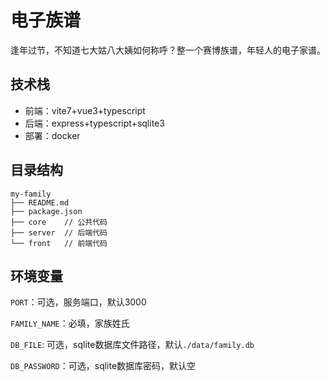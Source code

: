 # 电子族谱

逢年过节，不知道七大姑八大姨如何称呼？整一个赛博族谱，年轻人的电子家谱。

## 技术栈

- 前端：vite7+vue3+typescript
- 后端：express+typescript+sqlite3
- 部署：docker

## 目录结构

```text
my-family
├── README.md
├── package.json
├── core    // 公共代码
├── server  // 后端代码
└── front   // 前端代码
```

## 环境变量

`PORT`：可选，服务端口，默认3000

`FAMILY_NAME`：必填，家族姓氏

`DB_FILE`: 可选，sqlite数据库文件路径，默认`./data/family.db`

`DB_PASSWORD`：可选，sqlite数据库密码，默认空
